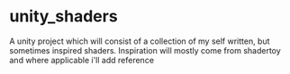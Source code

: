 # unity_shaders
A unity project which will consist of a collection of my self written, but sometimes inspired shaders.  Inspiration will mostly come from shadertoy and where applicable i'll add reference
